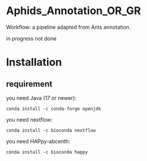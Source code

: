 # Aphids_Annotation_OR_GR
Workflow: a pipeline adapted from Ants annotation. 

in progress not done 

# Installation

## requirement
you need Java (17 or newer):

``` conda install -c conda-forge openjdk ```

you need nextflow:

``` conda install -c bioconda nextflow ```

you need HAPpy-abcenth:

`` conda install -c bioconda happy ``
